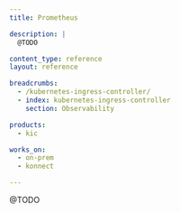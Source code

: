 ```yaml
---
title: Prometheus

description: |
  @TODO

content_type: reference
layout: reference

breadcrumbs:
  - /kubernetes-ingress-controller/
  - index: kubernetes-ingress-controller
    section: Observability

products:
  - kic

works_on:
  - on-prem
  - konnect

---
```


@TODO